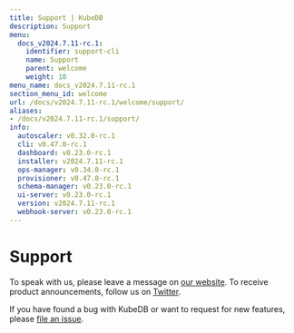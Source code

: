 ```yaml
---
title: Support | KubeDB
description: Support
menu:
  docs_v2024.7.11-rc.1:
    identifier: support-cli
    name: Support
    parent: welcome
    weight: 10
menu_name: docs_v2024.7.11-rc.1
section_menu_id: welcome
url: /docs/v2024.7.11-rc.1/welcome/support/
aliases:
- /docs/v2024.7.11-rc.1/support/
info:
  autoscaler: v0.32.0-rc.1
  cli: v0.47.0-rc.1
  dashboard: v0.23.0-rc.1
  installer: v2024.7.11-rc.1
  ops-manager: v0.34.0-rc.1
  provisioner: v0.47.0-rc.1
  schema-manager: v0.23.0-rc.1
  ui-server: v0.23.0-rc.1
  version: v2024.7.11-rc.1
  webhook-server: v0.23.0-rc.1
---
```


# Support

To speak with us, please leave a message on [our website](https://appscode.com/contact/). To receive product announcements, follow us on [Twitter](https://twitter.com/KubeDB).

If you have found a bug with KubeDB or want to request for new features, please [file an issue](https://github.com/kubedb/project/issues/new).
